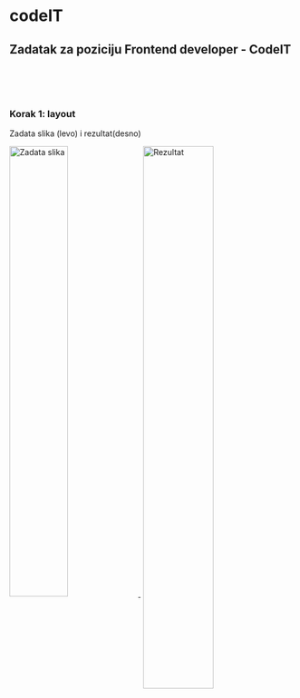 # codeIT
## Zadatak za poziciju Frontend developer - CodeIT


<br><br><br>   

### Korak 1: layout
Zadata slika (levo) i rezultat(desno)

<div>
<a href="https://i.imgur.com/anmb2rA.png" target="_blank">
    <img src="https://i.imgur.com/anmb2rA.png" width="45.1%" alt="Zadata slika">
</a>

<a href="https://i.imgur.com/ul5q390.png" target="_blank">
    <img src="https://i.imgur.com/ul5q390.png" width="49.5%" alt="Rezultat" style="vertical-align:top; margin-left:1%">
</a>
</div>
